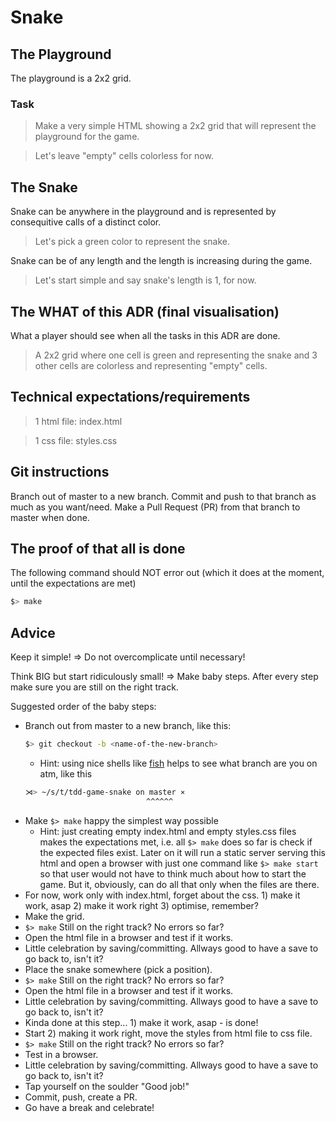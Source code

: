 # Snake

## The Playground

The playground is a 2x2 grid.

### Task

> Make a very simple HTML showing a 2x2 grid that will represent the playground for the game.

> Let's leave "empty" cells colorless for now.

## The Snake

Snake can be anywhere in the playground and is represented by consequitive calls of a distinct color.

> Let's pick a green color to represent the snake.

Snake can be of any length and the length is increasing during the game.

> Let's start simple and say snake's length is 1, for now.

## The WHAT of this ADR (final visualisation)

What a player should see when all the tasks in this ADR are done.

> A 2x2 grid where one cell is green and representing the snake and 3 other cells are colorless and representing "empty" cells.

## Technical expectations/requirements

> 1 html file: index.html

> 1 css file: styles.css

## Git instructions

Branch out of master to a new branch. Commit and push to that branch as much as you want/need. Make a Pull Request (PR) from that branch to master when done.

## The proof of that all is done

The following command should NOT error out (which it does at the moment, until the expectations are met)

```sh
$> make
```

## Advice

Keep it simple! => Do not overcomplicate until necessary! 

Think BIG but start ridiculously small! => Make baby steps. After every step make sure you are still on the right track.

Suggested order of the baby steps:
* Branch out from master to a new branch, like this:
  ```sh
  $> git checkout -b <name-of-the-new-branch>
  ```
  * Hint: using nice shells like [fish](https://fishshell.com/) helps to see what branch are you on atm, like this
  ```sh
  ⋊> ~/s/t/tdd-game-snake on master ⨯ 
                             ^^^^^^
  ``` 
* Make `$> make` happy the simplest way possible
  * Hint: just creating empty index.html and empty styles.css files makes the expectations met, i.e. all `$> make` does so far is check if the expected files exist. Later on it will run a static server serving this html and open a browser with just one command like `$> make start` so that user would not have to think much about how to start the game. But it, obviously, can do all that only when the files are there.
* For now, work only with index.html, forget about the css. 1) make it work, asap 2) make it work right 3) optimise, remember?
* Make the grid.
* `$> make` Still on the right track? No errors so far?
* Open the html file in a browser and test if it works.
* Little celebration by saving/committing. Allways good to have a save to go back to, isn't it?
* Place the snake somewhere (pick a position).
* `$> make` Still on the right track? No errors so far?
* Open the html file in a browser and test if it works.
* Little celebration by saving/committing. Allways good to have a save to go back to, isn't it?
* Kinda done at this step... 1) make it work, asap - is done!
* Start 2) making it work right, move the styles from html file to css file.
* `$> make` Still on the right track? No errors so far?
* Test in a browser.
* Little celebration by saving/committing. Allways good to have a save to go back to, isn't it?
* Tap yourself on the soulder "Good job!"
* Commit, push, create a PR.
* Go have a break and celebrate!
